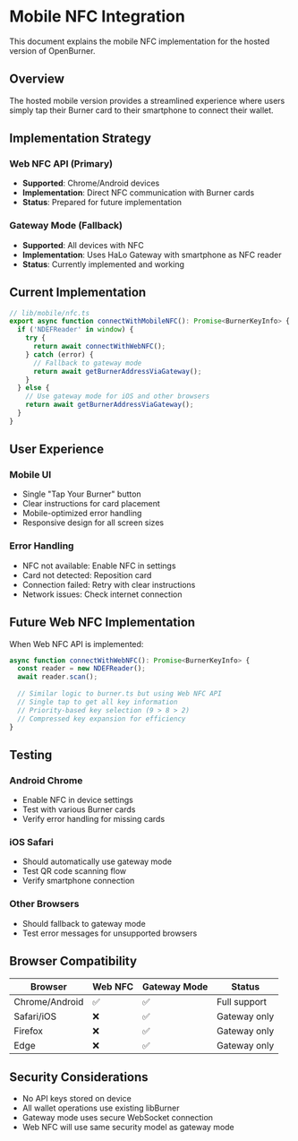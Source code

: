 # Mobile NFC Integration

This document explains the mobile NFC implementation for the hosted version of OpenBurner.

## Overview

The hosted mobile version provides a streamlined experience where users simply tap their Burner card to their smartphone to connect their wallet.

## Implementation Strategy

### Web NFC API (Primary)
- **Supported**: Chrome/Android devices
- **Implementation**: Direct NFC communication with Burner cards
- **Status**: Prepared for future implementation

### Gateway Mode (Fallback)
- **Supported**: All devices with NFC
- **Implementation**: Uses HaLo Gateway with smartphone as NFC reader
- **Status**: Currently implemented and working

## Current Implementation

```typescript
// lib/mobile/nfc.ts
export async function connectWithMobileNFC(): Promise<BurnerKeyInfo> {
  if ('NDEFReader' in window) {
    try {
      return await connectWithWebNFC();
    } catch (error) {
      // Fallback to gateway mode
      return await getBurnerAddressViaGateway();
    }
  } else {
    // Use gateway mode for iOS and other browsers
    return await getBurnerAddressViaGateway();
  }
}
```

## User Experience

### Mobile UI
- Single "Tap Your Burner" button
- Clear instructions for card placement
- Mobile-optimized error handling
- Responsive design for all screen sizes

### Error Handling
- NFC not available: Enable NFC in settings
- Card not detected: Reposition card
- Connection failed: Retry with clear instructions
- Network issues: Check internet connection

## Future Web NFC Implementation

When Web NFC API is implemented:

```typescript
async function connectWithWebNFC(): Promise<BurnerKeyInfo> {
  const reader = new NDEFReader();
  await reader.scan();
  
  // Similar logic to burner.ts but using Web NFC API
  // Single tap to get all key information
  // Priority-based key selection (9 > 8 > 2)
  // Compressed key expansion for efficiency
}
```

## Testing

### Android Chrome
- Enable NFC in device settings
- Test with various Burner cards
- Verify error handling for missing cards

### iOS Safari
- Should automatically use gateway mode
- Test QR code scanning flow
- Verify smartphone connection

### Other Browsers
- Should fallback to gateway mode
- Test error messages for unsupported browsers

## Browser Compatibility

| Browser | Web NFC | Gateway Mode | Status |
|---------|---------|--------------|--------|
| Chrome/Android | ✅ | ✅ | Full support |
| Safari/iOS | ❌ | ✅ | Gateway only |
| Firefox | ❌ | ✅ | Gateway only |
| Edge | ❌ | ✅ | Gateway only |

## Security Considerations

- No API keys stored on device
- All wallet operations use existing libBurner
- Gateway mode uses secure WebSocket connection
- Web NFC will use same security model as gateway mode
